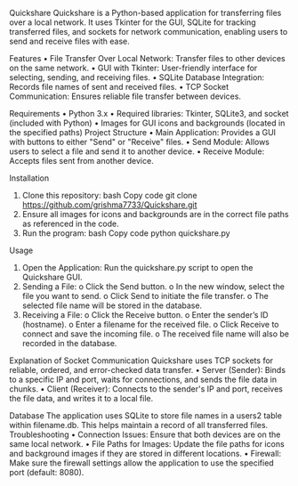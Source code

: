 Quickshare
Quickshare is a Python-based application for transferring files over a local network. It uses Tkinter for the GUI, SQLite for tracking transferred files, and sockets for network communication, enabling users to send and receive files with ease.

Features
•	File Transfer Over Local Network: Transfer files to other devices on the same network.
•	GUI with Tkinter: User-friendly interface for selecting, sending, and receiving files.
•	SQLite Database Integration: Records file names of sent and received files.
•	TCP Socket Communication: Ensures reliable file transfer between devices.


Requirements
•	Python 3.x
•	Required libraries: Tkinter, SQLite3, and socket (included with Python)
•	Images for GUI icons and backgrounds (located in the specified paths)
Project Structure
•	Main Application: Provides a GUI with buttons to either "Send" or "Receive" files.
•	Send Module: Allows users to select a file and send it to another device.
•	Receive Module: Accepts files sent from another device.


Installation
1.	Clone this repository:
bash
Copy code
git clone https://github.com/grishma7733/Quickshare.git
2.	Ensure all images for icons and backgrounds are in the correct file paths as referenced in the code.
3.	Run the program:
bash
Copy code
python quickshare.py

Usage
1.	Open the Application: Run the quickshare.py script to open the Quickshare GUI.
2.	Sending a File:
o	Click the Send button.
o	In the new window, select the file you want to send.
o	Click Send to initiate the file transfer.
o	The selected file name will be stored in the database.
3.	Receiving a File:
o	Click the Receive button.
o	Enter the sender’s ID (hostname).
o	Enter a filename for the received file.
o	Click Receive to connect and save the incoming file.
o	The received file name will also be recorded in the database.

Explanation of Socket Communication
Quickshare uses TCP sockets for reliable, ordered, and error-checked data transfer.
•	Server (Sender): Binds to a specific IP and port, waits for connections, and sends the file data in chunks.
•	Client (Receiver): Connects to the sender's IP and port, receives the file data, and writes it to a local file.

Database
The application uses SQLite to store file names in a users2 table within filename.db. This helps maintain a record of all transferred files.
Troubleshooting
•	Connection Issues: Ensure that both devices are on the same local network.
•	File Paths for Images: Update the file paths for icons and background images if they are stored in different locations.
•	Firewall: Make sure the firewall settings allow the application to use the specified port (default: 8080).

